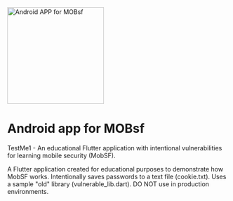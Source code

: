 
<img width="220" height="220" alt="Android APP for MOBsf" src="https://github.com/user-attachments/assets/7947b947-40fe-419d-9f5e-737395363800" />

# Android app for MOBsf
TestMe1 - An educational Flutter application with intentional vulnerabilities for learning mobile security (MobSF).

A Flutter application created for educational purposes to demonstrate how MobSF works.
Intentionally saves passwords to a text file (cookie.txt).
Uses a sample "old" library (vulnerable_lib.dart).
DO NOT use in production environments.
